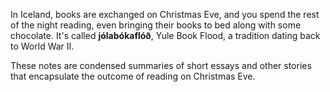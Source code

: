 In Iceland, books are exchanged on Christmas Eve, and you spend the rest of the night reading, even bringing their books to bed along with some chocolate. It's called __jólabókaflóð__, Yule Book Flood, a tradition dating back to World War II.

These notes are condensed summaries of short essays and other stories that encapsulate the outcome of reading on Christmas Eve.

